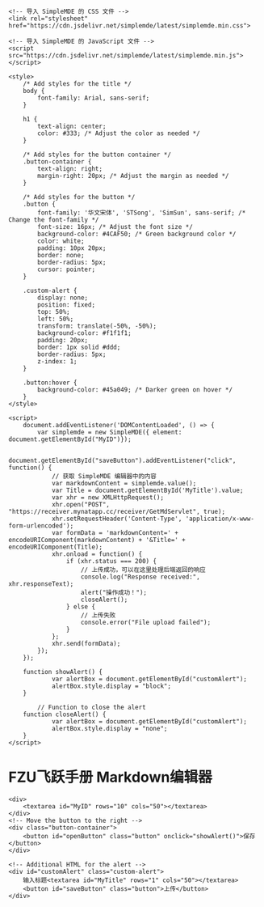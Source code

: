 <!DOCTYPE html>
<html lang="en">
<head>
    <meta charset="UTF-8">
    <meta name="viewport" content="width=device-width, initial-scale=1.0">
    <title>Flying-book</title>

    <!-- 导入 SimpleMDE 的 CSS 文件 -->
    <link rel="stylesheet" href="https://cdn.jsdelivr.net/simplemde/latest/simplemde.min.css">

    <!-- 导入 SimpleMDE 的 JavaScript 文件 -->
    <script src="https://cdn.jsdelivr.net/simplemde/latest/simplemde.min.js"></script>

    <style>
        /* Add styles for the title */
        body {
            font-family: Arial, sans-serif;
        }

        h1 {
            text-align: center;
            color: #333; /* Adjust the color as needed */
        }

        /* Add styles for the button container */
        .button-container {
            text-align: right;
            margin-right: 20px; /* Adjust the margin as needed */
        }

        /* Add styles for the button */
        .button {
            font-family: '华文宋体', 'STSong', 'SimSun', sans-serif; /* Change the font-family */
            font-size: 16px; /* Adjust the font size */
            background-color: #4CAF50; /* Green background color */
            color: white;
            padding: 10px 20px;
            border: none;
            border-radius: 5px;
            cursor: pointer;
        }

        .custom-alert {
            display: none;
            position: fixed;
            top: 50%;
            left: 50%;
            transform: translate(-50%, -50%);
            background-color: #f1f1f1;
            padding: 20px;
            border: 1px solid #ddd;
            border-radius: 5px;
            z-index: 1;
        }

        .button:hover {
            background-color: #45a049; /* Darker green on hover */
        }
    </style>

    <script>
        document.addEventListener('DOMContentLoaded', () => {
            var simplemde = new SimpleMDE({ element: document.getElementById("MyID")});

            document.getElementById("saveButton").addEventListener("click", function() {
                // 获取 SimpleMDE 编辑器中的内容
                var markdownContent = simplemde.value();
                var Title = document.getElementById('MyTitle').value;
                var xhr = new XMLHttpRequest();
                xhr.open("POST", "https://receiver.mynatapp.cc/receiver/GetMdServlet", true);
                xhr.setRequestHeader('Content-Type', 'application/x-www-form-urlencoded');
                var formData = 'markdownContent=' + encodeURIComponent(markdownContent) + '&Title=' + encodeURIComponent(Title);
                xhr.onload = function() {
                    if (xhr.status === 200) {
                        // 上传成功，可以在这里处理后端返回的响应
                        console.log("Response received:", xhr.responseText);
                        alert("操作成功！");
                        closeAlert();
                    } else {
                        // 上传失败
                        console.error("File upload failed");
                    }
                };
                xhr.send(formData);
            });
        });

        function showAlert() {
                var alertBox = document.getElementById("customAlert");
                alertBox.style.display = "block";
        }

            // Function to close the alert
        function closeAlert() {
                var alertBox = document.getElementById("customAlert");
                alertBox.style.display = "none";
        }
    </script>

</head>
<body>
    <!-- Add a title for the page -->
    <h1>FZU飞跃手册 Markdown编辑器</h1>

    <div>
        <textarea id="MyID" rows="10" cols="50"></textarea>
    </div>
    <!-- Move the button to the right -->
    <div class="button-container">
        <button id="openButton" class="button" onclick="showAlert()">保存</button>
    </div>

    <!-- Additional HTML for the alert -->
    <div id="customAlert" class="custom-alert">
        输入标题<textarea id="MyTitle" rows="1" cols="50"></textarea>
        <button id="saveButton" class="button">上传</button>
    </div>


</body>
</html>
